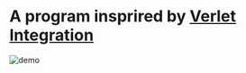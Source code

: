 # A program insprired by [Verlet Integration](https://www.youtube.com/watch?v=lS_qeBy3aQI&t=399s)

![demo](output.gif)

